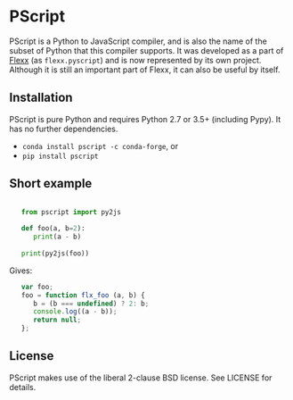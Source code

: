 PScript
========

PScript is a Python to JavaScript compiler, and is also the name of the subset
of Python that this compiler supports. It was developed as a part of
[Flexx](http://flexx.live) (as `flexx.pyscript`) and is now represented
by its own project. Although it is still an important part of Flexx, it can
also be useful by itself.


Installation
------------

PScript is pure Python and requires Python 2.7 or 3.5+ (including Pypy).
It has no further dependencies.

* ``conda install pscript -c conda-forge``, or
* ``pip install pscript``


Short example
-------------

```py

   from pscript import py2js
   
   def foo(a, b=2):
      print(a - b)
   
   print(py2js(foo))
```

Gives:

```js
   var foo;
   foo = function flx_foo (a, b) {
      b = (b === undefined) ? 2: b;
      console.log((a - b));
      return null;
   };
```

License
-------

PScript makes use of the liberal 2-clause BSD license. See LICENSE for details.
